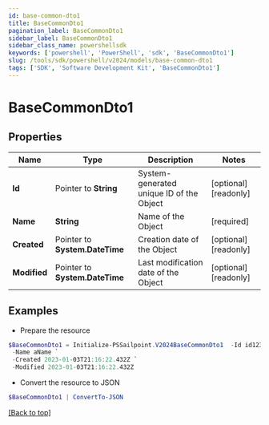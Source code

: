 ```yaml
---
id: base-common-dto1
title: BaseCommonDto1
pagination_label: BaseCommonDto1
sidebar_label: BaseCommonDto1
sidebar_class_name: powershellsdk
keywords: ['powershell', 'PowerShell', 'sdk', 'BaseCommonDto1'] 
slug: /tools/sdk/powershell/v2024/models/base-common-dto1
tags: ['SDK', 'Software Development Kit', 'BaseCommonDto1']
---
```



# BaseCommonDto1

## Properties

Name | Type | Description | Notes
------------ | ------------- | ------------- | -------------
**Id** |  Pointer to **String** | System-generated unique ID of the Object | [optional] [readonly] 
**Name** |  **String** | Name of the Object | [required]
**Created** |  Pointer to **System.DateTime** | Creation date of the Object | [optional] [readonly] 
**Modified** |  Pointer to **System.DateTime** | Last modification date of the Object | [optional] [readonly] 

## Examples

- Prepare the resource
```powershell
$BaseCommonDto1 = Initialize-PSSailpoint.V2024BaseCommonDto1  -Id id12345 `
 -Name aName `
 -Created 2023-01-03T21:16:22.432Z `
 -Modified 2023-01-03T21:16:22.432Z
```

- Convert the resource to JSON
```powershell
$BaseCommonDto1 | ConvertTo-JSON
```


[[Back to top]](#) 

